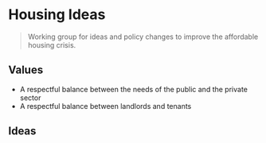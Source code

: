 # Housing Ideas

> Working group for ideas and policy changes to improve the affordable housing crisis.

## Values

- A respectful balance between the needs of the public and the private sector
- A respectful balance between landlords and tenants

## Ideas
